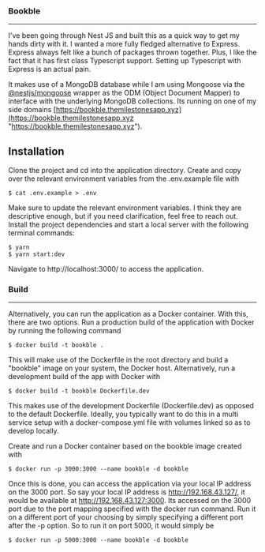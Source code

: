 ### Bookble

------------
I've been going through Nest JS and built this as a quick way to get my hands dirty with it. I wanted a more fully fledged alternative to Express. Express always felt like a bunch of packages thrown together. Plus, I like the fact that it has first class Typescript support. Setting up Typescript with Express is an actual pain.

It makes use of a MongoDB database while I am using Mongoose via the [@nestjs/mongoose](https://github.com/nestjs/mongoose "@nestjs/mongoose") wrapper as the ODM (Object Document Mapper) to interface with the underlying MongoDB collections. Its running on one of my side domains [https://bookble.themilestonesapp.xyz](https://bookble.themilestonesapp.xyz "https://bookble.themilestonesapp.xyz").

Installation
--------------
Clone the project and cd into the application directory.  Create and copy over the relevant environment variables from the .env.example file with 
```
$ cat .env.example > .env
```
Make sure to update the relevant environment variables. I think they are descriptive enough, but if you need clarification, feel free to reach out.
Install the project dependencies and start a local server with the following terminal commands:

```
$ yarn
$ yarn start:dev
```
Navigate to http://localhost:3000/ to access the application.

### Build
-----
Alternatively, you can run the application as a Docker container. With this, there are two options. Run a production build of the application with Docker by running the following command
```
$ docker build -t bookble .
```
This will make use of the Dockerfile in the root directory and build a "bookble" image on your system, the Docker host. Alternatively, run a development build of the app with Docker with 

```
$ docker build -t bookble Dockerfile.dev
```
This makes use of the development Dockerfile (Dockerfile.dev) as opposed to the default Dockerfile. Ideally, you typically want to do this in a multi service setup with a docker-compose.yml file with volumes linked so as to develop locally.

Create and run a Docker container based on the bookble image created with
```
$ docker run -p 3000:3000 --name bookble -d bookble
```

Once this is done, you can access the application via your local IP address on the 3000 port. So say your local IP address is http://192.168.43.127/, it would be available at http://192.168.43.127:3000. Its accessed on the 3000 port due to the port mapping specified with the docker run command. Run it on a different port of your choosing by simply specifying a different port after the -p option. So to run it on port 5000, it would simply be

```
$ docker run -p 5000:3000 --name bookble -d bookble
```

